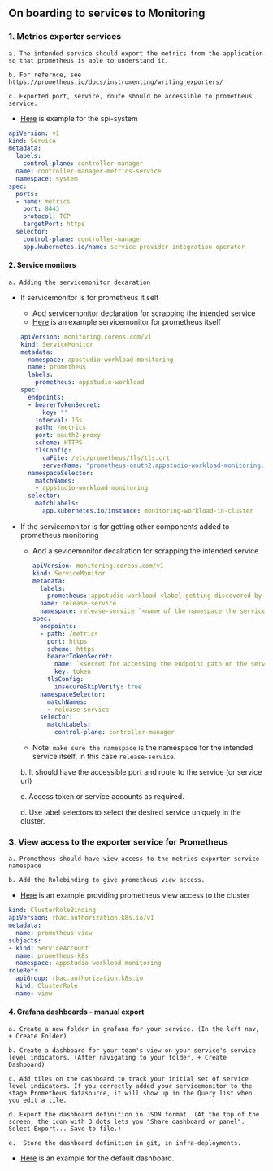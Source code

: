 ## On boarding to services to Monitoring

### 1. Metrics exporter services

    a. The intended service should export the metrics from the application so that prometheus is able to understand it. 

    b. For refernce, see https://prometheus.io/docs/instrumenting/writing_exporters/

    c. Exported port, service, route should be accessible to prometheus service.

  - [Here](https://github.com/redhat-appstudio/service-provider-integration-operator/blob/main/config/rbac/auth_proxy_service.yaml) is example for the spi-system

```yaml
apiVersion: v1
kind: Service
metadata:
  labels:
    control-plane: controller-manager
  name: controller-manager-metrics-service
  namespace: system
spec:
  ports:
  - name: metrics
    port: 8443
    protocol: TCP
    targetPort: https
  selector:
    control-plane: controller-manager
    app.kubernetes.io/name: service-provider-integration-operator
```

#### 2. Service monitors

    a. Adding the servicemonitor decaration

  - If servicemonitor is for prometheus it self

      - Add servicemonitor declaration for scrapping the intended service
      - [Here](https://github.com/redhat-appstudio/infra-deployments/blob/main/components/monitoring/prometheus/base/prometheus-servicemonitors.yaml) is an example servicemonitor for prometheus itself
      
      ```yaml
      apiVersion: monitoring.coreos.com/v1
      kind: ServiceMonitor
      metadata:
        namespace: appstudio-workload-monitoring
        name: prometheus
        labels:
          prometheus: appstudio-workload
      spec:
        endpoints:
        - bearerTokenSecret:
            key: ""
          interval: 15s
          path: /metrics
          port: oauth2-proxy
          scheme: HTTPS
          tlsConfig:
            caFile: /etc/prometheus/tls/tls.crt 
            serverName: "prometheus-oauth2.appstudio-workload-monitoring.svc"
        namespaceSelector:
          matchNames:
          - appstudio-workload-monitoring
        selector:
          matchLabels:
            app.kubernetes.io/instance: monitoring-workload-in-cluster
      ```
     
      

  - If the servicemonitor is for getting other components added to prometheus monitoring
      
      - Add a sevicemonitor decalration for scrapping the intended service
      
          ```yaml
          apiVersion: monitoring.coreos.com/v1
          kind: ServiceMonitor
          metadata:
            labels:
              prometheus: appstudio-workload <label getting discovered by prometheus-operator>
            name: release-service
            namespace: release-service `<name of the namespace the service is in>`
          spec:
            endpoints:
            - path: /metrics
              port: https
              scheme: https
              bearerTokenSecret:
                name: `<secret for accessing the endpoint path on the service>`
                key: token
              tlsConfig:
                insecureSkipVerify: true
            namespaceSelector:
              matchNames:
              - release-service
            selector:
              matchLabels:
                control-plane: controller-manager
          ```

      - Note: `make sure the namespace` is the namespace for the intended service itself, in this case `release-service`.

    b. It should have the accessible port and route to the service (or service url)

    c. Access token or service accounts as required.

    d. Use label selectors to select the desired service uniquely in the cluster.

### 3. View access to the exporter service for Prometheus

    a. Prometheus should have view access to the metrics exporter service namespace

    b. Add the Rolebinding to give prometheus view access. 
  - [Here](https://github.com/redhat-appstudio/infra-deployments/blob/main/components/monitoring/prometheus/base/prometheus-view.yaml) is an example providing prometheus view access to the cluster

  ```yaml
  kind: ClusterRoleBinding
  apiVersion: rbac.authorization.k8s.io/v1
  metadata:
    name: prometheus-view
  subjects:
  - kind: ServiceAccount
    name: prometheus-k8s
    namespace: appstudio-workload-monitoring
  roleRef:
    apiGroup: rbac.authorization.k8s.io
    kind: ClusterRole
    name: view
  ```

#### 4. Grafana dashboards - manual export

    a. Create a new folder in grafana for your service. (In the left nav, + Create Folder)

    b. Create a dashboard for your team's view on your service's service level indicators. (After navigating to your folder, + Create Dashboard)

    c. Add tiles on the dashboard to track your initial set of service level indicators. If you correctly added your servicemonitor to the stage Prometheus datasource, it will show up in the Query list when you edit a tile.

    d. Export the dashboard definition in JSON format. (At the top of the screen, the icon with 3 dots lets you "Share dashboard or panel". Select Export... Save to file.)

    e.  Store the dashboard definition in git, in infra-deployments. 
  - [Here](https://github.com/redhat-appstudio/infra-deployments/blob/main/components/monitoring/grafana/base/dashboards/example.json) is an example for the default dashboard.

